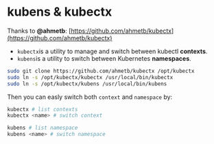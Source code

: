 # kubens & kubectx

Thanks to **@ahmetb**: [https://github.com/ahmetb/kubectx](https://github.com/ahmetb/kubectx)

* `kubectx`is a utility to manage and switch between kubectl **contexts**.
* `kubens`is a utility to switch between Kubernetes **namespaces**.

```bash
sudo git clone https://github.com/ahmetb/kubectx /opt/kubectx
sudo ln -s /opt/kubectx/kubectx /usr/local/bin/kubectx
sudo ln -s /opt/kubectx/kubens /usr/local/bin/kubens
```

Then you can easly switch both `context` and `namespace` by:

```bash
kubectx # list contexts
kubectx <name> # switch context

kubens # list namespace
kubens <name> # switch namespace
```



